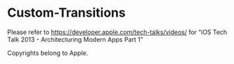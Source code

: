 Custom-Transitions
==================

Please refer to https://developer.apple.com/tech-talks/videos/ for “iOS Tech Talk 2013 - Architecturing Modern Apps Part 1”

Copyrights belong to Apple.
